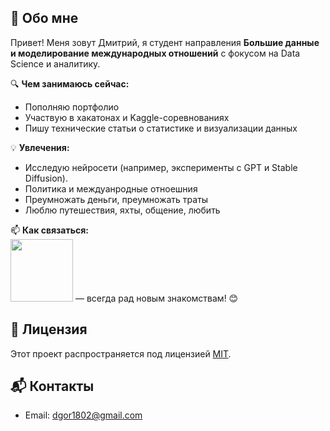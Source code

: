 
## 👋 Обо мне

Привет! Меня зовут Дмитрий, я студент направления **Большие данные и моделирование международных отношений** с фокусом на Data Science и аналитику.

🔍 **Чем занимаюсь сейчас:**
- Пополняю портфолио
- Участвую в хакатонах и Kaggle-соревнованиях
- Пишу технические статьи о статистике и визуализации данных

💡 **Увлечения:**
- Исследую нейросети (например, эксперименты с GPT и Stable Diffusion).
- Политика и междуанродные отноешния
- Преумножать деньги, преумножать траты
- Люблю путешествия, яхты, общение, любить

📫 **Как связаться:**  
[<img src="https://img.shields.io/badge/Telegram-2CA5E0?logo=telegram&logoColor=white" width="100"/>](https://t.me/laharpe)  — всегда рад новым знакомствам! 😊

## 📝 Лицензия
Этот проект распространяется под лицензией [MIT](LICENSE).

## 📬 Контакты
- Email: dgor1802@gmail.com
